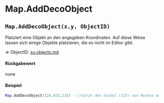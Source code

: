 # Map.AddDecoObject

## `Map.AddDecoObject(x,y, ObjectID)`

Platziert eine Objekt an den angegeben Koordinaten. Auf diese Weise lassen sich einige Objekte platzieren, die es nicht im Editor gibt.

⇒ ObjectID: [su.objects.md](../../su-api-enums/su.objects.md "mention")

#### Rückgabewert

none

#### Beispiel

```lua
Map.AddDecoObject(124,423,115) --//Setzt den Sockel (115) von Morbus aus der ersten Trojanermission des Addons.
```
